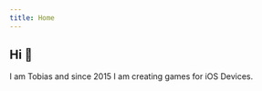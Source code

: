 ```yaml
---
title: Home
---
```


## Hi &#128075;

I am Tobias and since 2015 I am creating games for iOS Devices.
